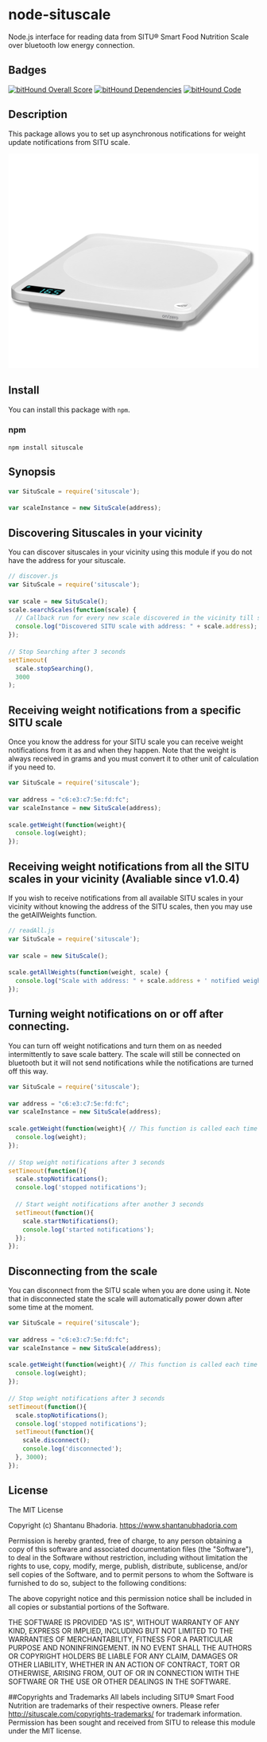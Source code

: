 # node-situscale
Node.js interface for reading data from SITU® Smart Food Nutrition Scale over bluetooth low energy connection.

## Badges
[![bitHound Overall Score](https://www.bithound.io/github/shantanubhadoria/node-situscale/badges/score.svg)](https://www.bithound.io/github/shantanubhadoria/node-situscale)
[![bitHound Dependencies](https://www.bithound.io/github/shantanubhadoria/node-situscale/badges/dependencies.svg)](https://www.bithound.io/github/shantanubhadoria/node-situscale/master/dependencies/npm)
[![bitHound Code](https://www.bithound.io/github/shantanubhadoria/node-situscale/badges/code.svg)](https://www.bithound.io/github/shantanubhadoria/node-situscale)

## Description
This package allows you to set up asynchronous notifications for weight update notifications from SITU scale.

![SITU Scale](/corpus/situscale.png)

## Install

You can install this package with `npm`.

### npm

```shell
npm install situscale
```

## Synopsis
```javascript
var SituScale = require('situscale');

var scaleInstance = new SituScale(address);
```

## Discovering Situscales in your vicinity
You can discover situscales in your vicinity using this module if you do not have the address for your situscale.

```javascript
// discover.js
var SituScale = require('situscale');

var scale = new SituScale();
scale.searchScales(function(scale) {
  // Callback run for every new scale discovered in the vicinity till stopSearching is called()
  console.log("Discovered SITU scale with address: " + scale.address);
});

// Stop Searching after 3 seconds
setTimeout(
  scale.stopSearching(),
  3000
);
```

## Receiving weight notifications from a specific SITU scale
Once you know the address for your SITU scale you can receive weight notifications from it as and when they happen.
Note that the weight is always received in grams and you must convert it to other unit of calculation if you need to.

```javascript
var SituScale = require('situscale');

var address = "c6:e3:c7:5e:fd:fc";
var scaleInstance = new SituScale(address);

scale.getWeight(function(weight){
  console.log(weight);
});
```

## Receiving weight notifications from all the SITU scales in your vicinity (Avaliable since v1.0.4)
If you wish to receive notifications from all available SITU scales in your vicinity without knowing the address of the
SITU scales, then you may use the getAllWeights function.

```javascript
// readAll.js
var SituScale = require('situscale');

var scale = new SituScale();

scale.getAllWeights(function(weight, scale) {
  console.log("Scale with address: " + scale.address + ' notified weight of ' + weight + ' gms.');
});

```

## Turning weight notifications on or off after connecting.
You can turn off weight notifications and turn them on as needed intermittently to save scale battery. The scale will
still be connected on bluetooth but it will not send notifications while the notifications are turned off this way.

```javascript
var SituScale = require('situscale');

var address = "c6:e3:c7:5e:fd:fc";
var scaleInstance = new SituScale(address);

scale.getWeight(function(weight){ // This function is called each time a weight notification is received.
  console.log(weight);
});

// Stop weight notifications after 3 seconds
setTimeout(function(){
  scale.stopNotifications();
  console.log('stopped notifications');

  // Start weight notifications after another 3 seconds
  setTimeout(function(){
    scale.startNotifications();
    console.log('started notifications');
  });
});
```

## Disconnecting from the scale
You can disconnect from the SITU scale when you are done using it. Note that in disconnected state the scale will
automatically power down after some time at the moment.

```javascript
var SituScale = require('situscale');

var address = "c6:e3:c7:5e:fd:fc";
var scaleInstance = new SituScale(address);

scale.getWeight(function(weight){ // This function is called each time a weight notification is received.
  console.log(weight);
});

// Stop weight notifications after 3 seconds
setTimeout(function(){
  scale.stopNotifications();
  console.log('stopped notifications');
  setTimeout(function(){
    scale.disconnect();
    console.log('disconnected');
  }, 3000);
});
```

## License
The MIT License

Copyright (c) Shantanu Bhadoria. https://www.shantanubhadoria.com

Permission is hereby granted, free of charge, to any person obtaining a copy
of this software and associated documentation files (the "Software"), to deal
in the Software without restriction, including without limitation the rights
to use, copy, modify, merge, publish, distribute, sublicense, and/or sell
copies of the Software, and to permit persons to whom the Software is
furnished to do so, subject to the following conditions:

The above copyright notice and this permission notice shall be included in
all copies or substantial portions of the Software.

THE SOFTWARE IS PROVIDED "AS IS", WITHOUT WARRANTY OF ANY KIND, EXPRESS OR
IMPLIED, INCLUDING BUT NOT LIMITED TO THE WARRANTIES OF MERCHANTABILITY,
FITNESS FOR A PARTICULAR PURPOSE AND NONINFRINGEMENT. IN NO EVENT SHALL THE
AUTHORS OR COPYRIGHT HOLDERS BE LIABLE FOR ANY CLAIM, DAMAGES OR OTHER
LIABILITY, WHETHER IN AN ACTION OF CONTRACT, TORT OR OTHERWISE, ARISING FROM,
OUT OF OR IN CONNECTION WITH THE SOFTWARE OR THE USE OR OTHER DEALINGS IN
THE SOFTWARE.


##Copyrights and Trademarks
All labels including SITU® Smart Food Nutrition are trademarks of their respective owners.
Please refer http://situscale.com/copyrights-trademarks/ for trademark information.
Permission has been sought and received from SITU to release this module under the MIT license.
